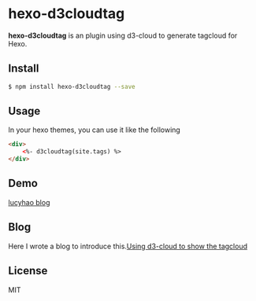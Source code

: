 # hexo-d3cloudtag

**hexo-d3cloudtag** is an plugin using d3-cloud to generate tagcloud for Hexo.

## Install

```bash
$ npm install hexo-d3cloudtag --save
```

## Usage

In your hexo themes, you can use it like the following

```html
<div>
    <%- d3cloudtag(site.tags) %>
</div>
```

## Demo

[lucyhao blog](http://lucyhao.com/tags/)

## Blog

Here I wrote a blog to introduce this.[Using d3-cloud to show the tagcloud](http://lucyhao.com/2016/02/22/%E5%88%A9%E7%94%A8d3-cloud%E6%9D%A5%E5%B1%95%E7%8E%B0%E6%A0%87%E7%AD%BE%E4%BA%91/)
## License

MIT